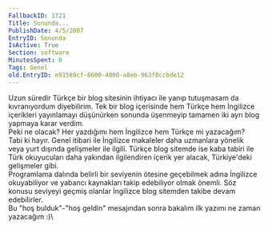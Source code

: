 ```yaml
---
FallbackID: 1721
Title: Sonunda...
PublishDate: 4/5/2007
EntryID: Sonunda
IsActive: True
Section: software
MinutesSpent: 0
Tags: Genel
old.EntryID: e91569cf-8600-4000-a8eb-963f0ccbde12
---
```

Uzun süredir Türkçe bir blog sitesinin ihtiyacı ile yanıp tutuşmasam da
kıvranıyordum diyebilirim. Tek bir blog içerisinde hem Türkçe hem
İngilizce içerikleri yayınlamayı düşünürken sonunda üşenmeyip tamamen
iki ayrı blog yapmaya karar verdim.\
Peki ne olacak? Her yazdığımı hem İngilizce hem Türkçe mi yazacağım?
Tabi ki hayır. Genel itibari ile İngilizce makaleler daha uzmanlara
yönelik veya yurt dışında gelişmeler ile ilgili. Türkçe blog sitemde ise
kaba tabiri ile Türk okuyucuları daha yakından ilgilendiren içerik yer
alacak, Türkiye'deki gelişmeler gibi.\
Programlama dalında belirli bir seviyenin ötesine geçebilmek adına
İngilizce okuyabiliyor ve yabancı kaynakları takip edebiliyor olmak
önemli. Söz konusu seviyeyi geçmiş olanlar İngilizce blog sitemden
takibe devam edebilirler.\
Bu "hoş bulduk"-"hoş geldin" mesajından sonra bakalım ilk yazımı ne
zaman yazacağım :)\



